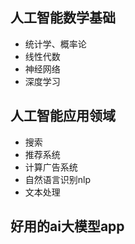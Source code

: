 ## 人工智能数学基础
- 统计学、概率论
- 线性代数
- 神经网络
- 深度学习

## 人工智能应用领域
- 搜索
- 推荐系统
- 计算广告系统
- 自然语言识别nlp
- 文本处理

## 好用的ai大模型app
